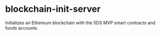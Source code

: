 # blockchain-init-server

Initializes an Ethereum blockchain with the 5DS MVP smart contracts and funds accounts.